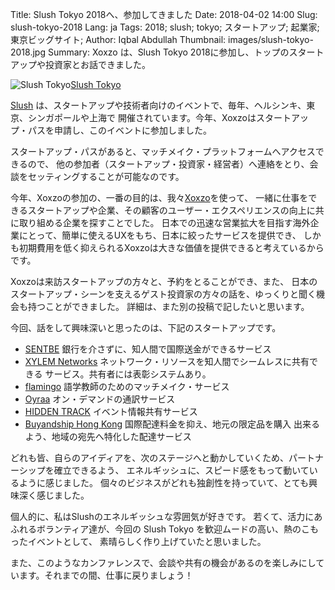 Title: Slush Tokyo 2018へ、参加してきました
Date: 2018-04-02 14:00
Slug: slush-tokyo-2018
Lang: ja
Tags: 2018; slush; tokyo; スタートアップ; 起業家; 東京ビッグサイト;
Author: Iqbal Abdullah
Thumbnail: images/slush-tokyo-2018.jpg
Summary: Xoxzo は、Slush Tokyo 2018に参加し、トップのスタートアップや投資家とお話できました。

![Slush Tokyo]({filename}/images/slush-tokyo-2018.jpg)[Slush Tokyo](http://tokyo.slush.org/)

[Slush](http://www.slush.org/globally/) は、スタートアップや技術者向けのイベントで、毎年、ヘルシンキ、東京、シンガポールや上海で
開催されています。今年、Xoxzoはスタートアップ・パスを申請し、このイベントに参加しました。

スタートアップ・パスがあると、マッチメイク・プラットフォームへアクセスできるので、
他の参加者（スタートアップ・投資家・経営者）へ連絡をとり、会談をセッティングすることが可能なのです。

今年、Xoxzoの参加の、一番の目的は、我々[Xoxzo](https://www.xoxzo.com/ja/)を使って、
一緒に仕事をできるスタートアップや企業、その顧客のユーザー・エクスペリエンスの向上に共に取り組める企業を探すことでした。
日本での迅速な営業拡大を目指す海外企業にとって、簡単に使えるUXをもち、日本に絞ったサービスを提供でき、
しかも初期費用を低く抑えられるXoxzoは大きな価値を提供できると考えているからです。

Xoxzoは来訪スタートアップの方々と、予約をとることができ、また、
日本のスタートアップ・シーンを支えるゲスト投資家の方々の話を、ゆっくりと聞く機会も持つことができました。
詳細は、また別の投稿で記したいと思います。


今回、話をして興味深いと思ったのは、下記のスタートアップです。

- [SENTBE](https://www.sentbe.com/en/) 銀行を介さずに、知人間で国際送金ができるサービス
- [XYLEM Networks](https://xylem.network/) ネットワーク・リソースを知人間でシームレスに共有できる
サービス。共有者には表彰システムあり。
- [flamingo](https://app-flamingo.com/) 語学教師のためのマッチメイク・サービス
- [Oyraa](https://www.oyraa.com/) オン・デマンドの通訳サービス
- [HIDDEN TRACK](http://hiddentrack.co/) イベント情報共有サービス
- [Buyandship Hong Kong](http://www.buyandship.co.jp/) 国際配達料金を抑え、地元の限定品を購入
出来るよう、地域の宛先へ特化した配達サービス

どれも皆、自らのアイディアを、次のステージへと動かしていくため、パートナーシップを確立できるよう、
エネルギッシュに、スピード感をもって動いているように感じました。
個々のビジネスがどれも独創性を持っていて、とても興味深く感じました。

個人的に、私はSlushのエネルギッシュな雰囲気が好きです。
若くて、活力にあふれるボランティア達が、今回の Slush Tokyo を歓迎ムードの高い、熱のこもったイベントとして、
素晴らしく作り上げていたと思いました。

また、このようなカンファレンスで、会談や共有の機会があるのを楽しみにしています。それまでの間、仕事に戻りましょう！
